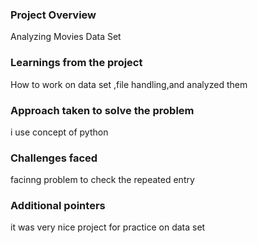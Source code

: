 ### Project Overview

 Analyzing Movies Data Set


### Learnings from the project

 How to work on data set ,file handling,and analyzed them


### Approach taken to solve the problem

 i use  concept of python


### Challenges faced

 facinng problem to check the repeated entry


### Additional pointers

 it was very nice project for practice on data set


